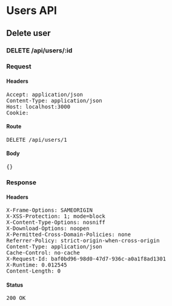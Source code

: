 # Users API

## Delete user

### DELETE /api/users/:id
### Request

#### Headers

<pre>Accept: application/json
Content-Type: application/json
Host: localhost:3000
Cookie: </pre>

#### Route

<pre>DELETE /api/users/1</pre>

#### Body

<pre>{}</pre>

### Response

#### Headers

<pre>X-Frame-Options: SAMEORIGIN
X-XSS-Protection: 1; mode=block
X-Content-Type-Options: nosniff
X-Download-Options: noopen
X-Permitted-Cross-Domain-Policies: none
Referrer-Policy: strict-origin-when-cross-origin
Content-Type: application/json
Cache-Control: no-cache
X-Request-Id: baf0bd96-98d0-47d7-936c-a0a1f8ad1301
X-Runtime: 0.012545
Content-Length: 0</pre>

#### Status

<pre>200 OK</pre>

